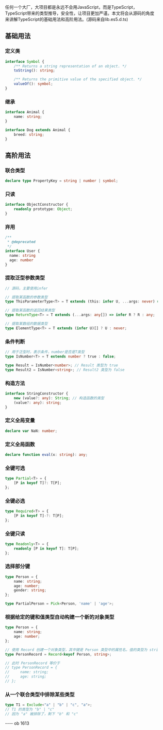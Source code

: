 任何一个大厂，大项目都是永远不会用JavaScript，而是TypeScript，TypeScript带来的类型推导，安全性，让项目更加严谨。本文将会从源码的角度来讲解TypeScript的基础用法和高阶用法。(源码来自lib.es5.d.ts)

## 基础用法

### 定义类

```typescript
interface Symbol {
    /** Returns a string representation of an object. */
    toString(): string;

    /** Returns the primitive value of the specified object. */
    valueOf(): symbol;
}
```

### 继承

```typescript
interface Animal {
    name: string;
}

interface Dog extends Animal {
    breed: string;
}
```

## 高阶用法

### 联合类型

```typescript
declare type PropertyKey = string | number | symbol;
```

### 只读

```typescript
interface ObjectConstructor {
    readonly prototype: Object;
}
```

### 弃用
```typescript
/**
 * @deprecated
 */
interface User {
  name: string
  age: number
}
```

### 提取泛型参数类型

```typescript
// 源码，主要使用infer

// 提取某函数的参数类型
type ThisParameterType<T> = T extends (this: infer U, ...args: never) => any ? U : unknown;

// 提取某函数的返回结果类型
type ReturnType<T> = T extends (...args: any[]) => infer R ? R : any;

// 提取某数组的数据类型
type ElementType<T> = T extends (infer U)[] ? U : never;
```

### 条件判断

```typescript
// 用于泛型时，表示条件，number是否是T类型
type IsNumber<T> = T extends number ? true : false;

type Result = IsNumber<number>; // Result 类型为 true
type Result2 = IsNumber<string>; // Result2 类型为 false
```

### 构造方法

```typescript
interface StringConstructor {
    new (value?: any): String; // 构造函数的类型
    (value?: any): string;
}
```

### 定义全局变量

```typescript
declare var NaN: number;
```

### 定义全局函数

```typescript
declare function eval(x: string): any;
```

### 全键可选

```typescript
type Partial<T> = {
    [P in keyof T]?: T[P];
};
```

### 全键必选

```typescript
type Required<T> = {
    [P in keyof T]-?: T[P];
};
```

### 全键只读

```typescript
type Readonly<T> = {
    readonly [P in keyof T]: T[P];
};
```

### 选择部分键

```typescript
type Person = {
    name: string;
    age: number;
    gender: string;
};

type PartialPerson = Pick<Person, 'name' | 'age'>;
```

### 根据给定的键和值类型自动构建一个新的对象类型

```typescript
type Person = {
    name: string;
    age: number;
};

// 使用 Record 创建一个对象类型，其中键是 Person 类型中的属性名，值的类型为 string
type PersonRecord = Record<keyof Person, string>;

// 此时 PersonRecord 等价于
// type PersonRecord = {
//     name: string;
//     age: string;
// };
```

### 从一个联合类型中排除某些类型

```typescript
type T1 = Exclude<"a" | "b" | "c", "a">;
// T1 的类型为 "b" | "c"
// 因为 "a" 被排除了，剩下 "b" 和 "c"
```



---- ob 1613